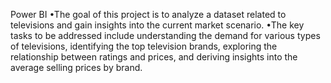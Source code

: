 Power BI
•The goal of this project is to analyze a dataset related to
televisions and gain insights into the current market
scenario.
•The key tasks to be addressed include understanding the
demand for various types of televisions, identifying the top
television brands, exploring the relationship between ratings
and prices, and deriving insights into the average selling
prices by brand.
